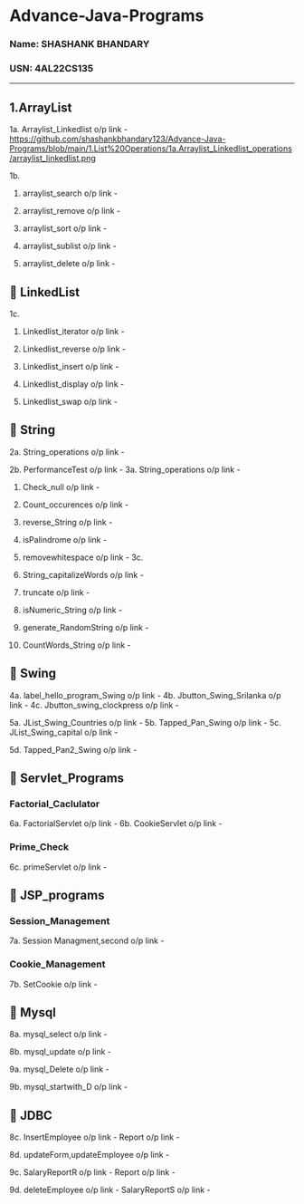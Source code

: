 # Advance-Java-Programs

###  Name: SHASHANK BHANDARY 
###  USN: 4AL22CS135

---

## 1.ArrayList
1a. Arraylist_Linkedlist o/p link -  https://github.com/shashankbhandary123/Advance-Java-Programs/blob/main/1.List%20Operations/1a.Arraylist_Linkedlist_operations/arraylist_linkedlist.png

1b.  
1. arraylist_search o/p link - 

2. arraylist_remove o/p link - 

3. arraylist_sort o/p link - 

4. arraylist_sublist o/p link - 

5. arraylist_delete o/p link - 

## 📂 LinkedList  
1c.  
1. Linkedlist_iterator o/p link - 
2. Linkedlist_reverse o/p link - 

3. Linkedlist_insert o/p link - 
4. Linkedlist_display o/p link - 

5. Linkedlist_swap o/p link - 


## 📂 String
2a. String_operations o/p link - 

2b. PerformanceTest o/p link - 
3a. String_operations o/p link - 
1. Check_null o/p link - 

2. Count_occurences o/p link - 

3. reverse_String o/p link - 

4. isPalindrome o/p link - 

5. removewhitespace o/p link - 
3c.  
6. String_capitalizeWords o/p link - 
 
7. truncate o/p link - 
8. isNumeric_String o/p link - 

9. generate_RandomString o/p link - 
10. CountWords_String o/p link - 
## 📂 Swing
4a. label_hello_program_Swing o/p link - 
4b. Jbutton_Swing_Srilanka o/p link - 
4c. Jbutton_swing_clockpress o/p link - 

5a. JList_Swing_Countries o/p link - 
5b. Tapped_Pan_Swing o/p link - 
5c. JList_Swing_capital o/p link - 

5d. Tapped_Pan2_Swing o/p link - 

## 📂 Servlet_Programs
   ### Factorial_Caclulator
   6a. FactorialServlet o/p link - 
   6b. CookieServlet o/p link - 

   ### Prime_Check
   6c. primeServlet o/p link - 
## 📂 JSP_programs 
### Session_Management
  7a. Session Managment,second o/p link - 
  
  ### Cookie_Management
  7b. SetCookie o/p link - 
  

 ## 📂 Mysql
  8a. mysql_select o/p link - 

  8b. mysql_update o/p link - 

  9a. mysql_Delete o/p link - 

  9b. mysql_startwith_D o/p link - 

   ## 📂 JDBC
8c. InsertEmployee o/p link - 
    Report o/p link - 
    
8d. updateForm,updateEmployee o/p link - 

9c. SalaryReportR
o/p link - 
    Report o/p link - 
    
9d. deleteEmployee o/p link - 
    SalaryReportS o/p link - 

   









